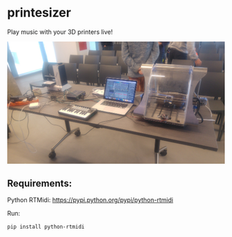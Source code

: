 # printesizer
Play music with your 3D printers live!

![Printesizer](/printesizer.png)

## Requirements:
Python RTMidi: https://pypi.python.org/pypi/python-rtmidi

Run:
```
pip install python-rtmidi
```
